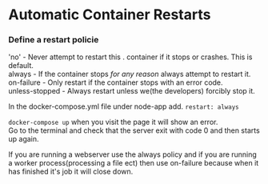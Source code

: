 # Automatic Container Restarts
### Define a restart policie
'no' - Never attempt to restart this . container if it stops or crashes. This is default.  
always - If the container stops *for any reason* always attempt to restart it.  
on-failure - Only restart if the container stops with an error code.  
unless-stopped - Always restart unless we(the developers) forcibly stop it.  

In the docker-compose.yml file under node-app add.
```restart: always```

```docker-compose up``` when you visit the page it will show an error.  
Go to the terminal and check that the server exit with code 0 and then starts up again.  

If you are running a webserver use the always policy and if you are running a worker process(processing a file ect) then use on-failure because when it has finished it's job it will close down. 
   